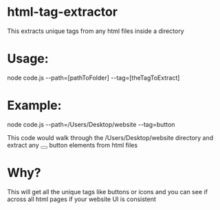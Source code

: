 # html-tag-extractor
This extracts unique tags from any html files inside a directory

# Usage:
node code.js --path=[pathToFolder] --tag=[theTagToExtract]

# Example:
node code.js --path=/Users/Desktop/website --tag=button

This code would walk through the /Users/Desktop/website directory and extract any <button></button> button elements from html files

# Why?

This will get all the unique tags like buttons or icons and you can see if across all html pages if your website UI is consistent
